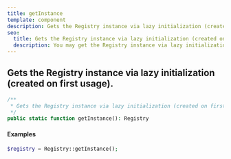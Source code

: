 ```yaml
---
title: getInstance
template: component
description: Gets the Registry instance via lazy initialization (created on first usage).
seo:
  title: Gets the Registry instance via lazy initialization (created on first usage) | getInstance
  description: You may get the Registry instance via lazy initialization with help of method getInstance
---
```


<h2 class="font-normal text-lg">
Gets the Registry instance via lazy initialization (created on first usage).
</h2>

```php
/**
 * Gets the Registry instance via lazy initialization (created on first usage)
 */
public static function getInstance(): Registry
```

#### Examples

```php
$registry = Registry::getInstance();
```
